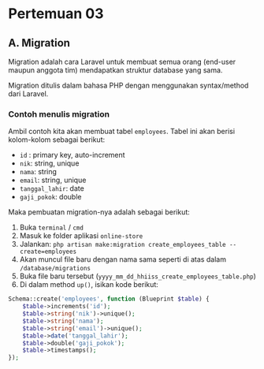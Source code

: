 # Pertemuan 03

## A. Migration

Migration adalah cara Laravel untuk membuat semua orang (end-user maupun anggota tim) mendapatkan struktur database yang sama.  

Migration ditulis dalam bahasa PHP dengan menggunakan syntax/method dari Laravel.  

### Contoh menulis migration

Ambil contoh kita akan membuat tabel `employees`. Tabel ini akan berisi kolom-kolom sebagai berikut:  
- `id` : primary key, auto-increment
- `nik`: string, unique
- `nama`: string
- `email`: string, unique
- `tanggal_lahir`: date
- `gaji_pokok`: double

Maka pembuatan migration-nya adalah sebagai berikut:
1. Buka `terminal` / `cmd`
2. Masuk ke folder aplikasi `online-store`
3. Jalankan: `php artisan make:migration create_employees_table --create=employees`
4. Akan muncul file baru dengan nama sama seperti di atas dalam `/database/migrations`
5. Buka file baru tersebut (`yyyy_mm_dd_hhiiss_create_employees_table.php`)
6. Di dalam method `up()`, isikan kode berikut:
```php
Schema::create('employees', function (Blueprint $table) {
    $table->increments('id');
    $table->string('nik')->unique();
    $table->string('nama');
    $table->string('email')->unique();
    $table->date('tanggal_lahir');
    $table->double('gaji_pokok');
    $table->timestamps();
});
```
